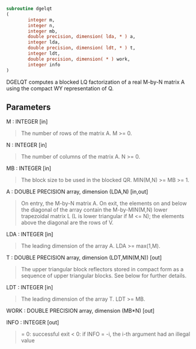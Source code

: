 ```fortran
subroutine dgelqt
(
        integer m,
        integer n,
        integer mb,
        double precision, dimension( lda, * ) a,
        integer lda,
        double precision, dimension( ldt, * ) t,
        integer ldt,
        double precision, dimension( * ) work,
        integer info
)
```

DGELQT computes a blocked LQ factorization of a real M-by-N matrix A
using the compact WY representation of Q.

## Parameters
M : INTEGER [in]
> The number of rows of the matrix A.  M >= 0.

N : INTEGER [in]
> The number of columns of the matrix A.  N >= 0.

MB : INTEGER [in]
> The block size to be used in the blocked QR.  MIN(M,N) >= MB >= 1.

A : DOUBLE PRECISION array, dimension (LDA,N) [in,out]
> On entry, the M-by-N matrix A.
> On exit, the elements on and below the diagonal of the array
> contain the M-by-MIN(M,N) lower trapezoidal matrix L (L is
> lower triangular if M <= N); the elements above the diagonal
> are the rows of V.

LDA : INTEGER [in]
> The leading dimension of the array A.  LDA >= max(1,M).

T : DOUBLE PRECISION array, dimension (LDT,MIN(M,N)) [out]
> The upper triangular block reflectors stored in compact form
> as a sequence of upper triangular blocks.  See below
> for further details.

LDT : INTEGER [in]
> The leading dimension of the array T.  LDT >= MB.

WORK : DOUBLE PRECISION array, dimension (MB*N) [out]

INFO : INTEGER [out]
> = 0:  successful exit
> < 0:  if INFO = -i, the i-th argument had an illegal value
